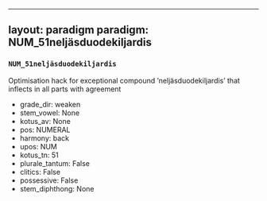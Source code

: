 
---
layout: paradigm
paradigm: NUM_51neljäsduodekiljardis
---
### ` NUM_51neljäsduodekiljardis `

Optimisation hack for exceptional compound ’neljäsduodekiljardis’ that inflects in all parts with agreement
* grade_dir: weaken
* stem_vowel: None
* kotus_av: None
* pos: NUMERAL
* harmony: back
* upos: NUM
* kotus_tn: 51
* plurale_tantum: False
* clitics: False
* possessive: False
* stem_diphthong: None
